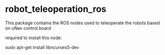 # robot_teleoperation_ros
This package contains the ROS nodes used to teleoperate the robots based on uNav control board

required to install this node:

sudo apt-get install libncurses5-dev
